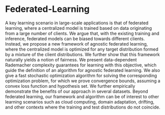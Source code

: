 # Federated-Learning

A key learning scenario in large-scale applications is that of federated learning, where a centralized model is trained based on data originating from a large number of clients. We argue that, with the existing training and inference, federated models can be biased towards different clients. Instead, we propose a new framework of agnostic federated learning, where the centralized model is optimized for any target distribution formed by a mixture of the client distributions. We further show that this framework naturally yields a notion of fairness. We present data-dependent Rademacher complexity guarantees for learning with this objective, which guide the definition of an algorithm for agnostic federated learning. We also give a fast stochastic optimization algorithm for solving the corresponding optimization problem, for which we prove convergence bounds, assuming a convex loss function and hypothesis set. We further empirically demonstrate the benefits of our approach in several datasets. Beyond federated learning, our framework and algorithm can be of interest to other learning scenarios such as cloud computing, domain adaptation, drifting, and other contexts where the training and test distributions do not coincide. 
